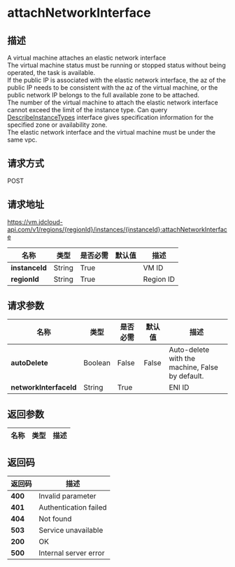 # attachNetworkInterface


## 描述
A virtual machine attaches an elastic network interface <br>
The virtual machine status must be running or stopped status without being operated,  the task is available. <br>
If the public IP is associated with the elastic network interface,  the az of the public IP needs to be consistent with the az of the virtual machine,  or the public network IP belongs to the full available zone to be attached. <br>
The number of the virtual machine to attach the elastic network interface cannot exceed the limit of the instance type. Can query <a href = "https://www.jdcloud.com/help/detail/2901/isCatalog/1"> DescribeInstanceTypes</a> interface gives specification information for the specified zone or availability zone. <br>
The elastic network interface and the virtual machine must be under the same vpc.


## 请求方式
POST

## 请求地址
https://vm.jdcloud-api.com/v1/regions/{regionId}/instances/{instanceId}:attachNetworkInterface

|名称|类型|是否必需|默认值|描述|
|---|---|---|---|---|
|**instanceId**|String|True||VM ID|
|**regionId**|String|True||Region ID|

## 请求参数
|名称|类型|是否必需|默认值|描述|
|---|---|---|---|---|
|**autoDelete**|Boolean|False|False|Auto-delete with the machine, False by default.|
|**networkInterfaceId**|String|True||ENI ID|


## 返回参数
|名称|类型|描述|
|---|---|---|



## 返回码
|返回码|描述|
|---|---|
|**400**|Invalid parameter|
|**401**|Authentication failed|
|**404**|Not found|
|**503**|Service unavailable|
|**200**|OK|
|**500**|Internal server error|
